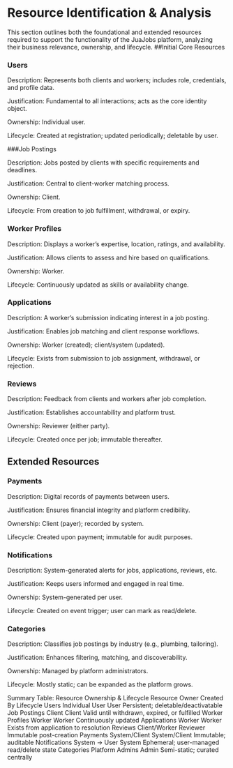 # Resource Identification & Analysis
This section outlines both the foundational and extended resources required to support the functionality of the JuaJobs platform, analyzing their business relevance, ownership, and lifecycle.
##Initial Core Resources

### Users

Description: Represents both clients and workers; includes role, credentials, and profile data.


Justification: Fundamental to all interactions; acts as the core identity object.


Ownership: Individual user.


Lifecycle: Created at registration; updated periodically; deletable by user.


###Job Postings


Description: Jobs posted by clients with specific requirements and deadlines.


Justification: Central to client-worker matching process.


Ownership: Client.


Lifecycle: From creation to job fulfillment, withdrawal, or expiry.


### Worker Profiles


Description: Displays a worker’s expertise, location, ratings, and availability.


Justification: Allows clients to assess and hire based on qualifications.


Ownership: Worker.


Lifecycle: Continuously updated as skills or availability change.


### Applications


Description: A worker’s submission indicating interest in a job posting.


Justification: Enables job matching and client response workflows.


Ownership: Worker (created); client/system (updated).


Lifecycle: Exists from submission to job assignment, withdrawal, or rejection.


### Reviews


Description: Feedback from clients and workers after job completion.


Justification: Establishes accountability and platform trust.


Ownership: Reviewer (either party).


Lifecycle: Created once per job; immutable thereafter.


## Extended Resources

### Payments


Description: Digital records of payments between users.


Justification: Ensures financial integrity and platform credibility.


Ownership: Client (payer); recorded by system.


Lifecycle: Created upon payment; immutable for audit purposes.


### Notifications


Description: System-generated alerts for jobs, applications, reviews, etc.


Justification: Keeps users informed and engaged in real time.


Ownership: System-generated per user.


Lifecycle: Created on event trigger; user can mark as read/delete.


### Categories


Description: Classifies job postings by industry (e.g., plumbing, tailoring).


Justification: Enhances filtering, matching, and discoverability.


Ownership: Managed by platform administrators.


Lifecycle: Mostly static; can be expanded as the platform grows.



Summary Table: Resource Ownership & Lifecycle
Resource
Owner
Created By
Lifecycle
Users
Individual User
User
Persistent; deletable/deactivatable
Job Postings
Client
Client
Valid until withdrawn, expired, or fulfilled
Worker Profiles
Worker
Worker
Continuously updated
Applications
Worker
Worker
Exists from application to resolution
Reviews
Client/Worker
Reviewer
Immutable post-creation
Payments
System/Client
System/Client
Immutable; auditable
Notifications
System → User
System
Ephemeral; user-managed read/delete state
Categories
Platform Admins
Admin
Semi-static; curated centrally


